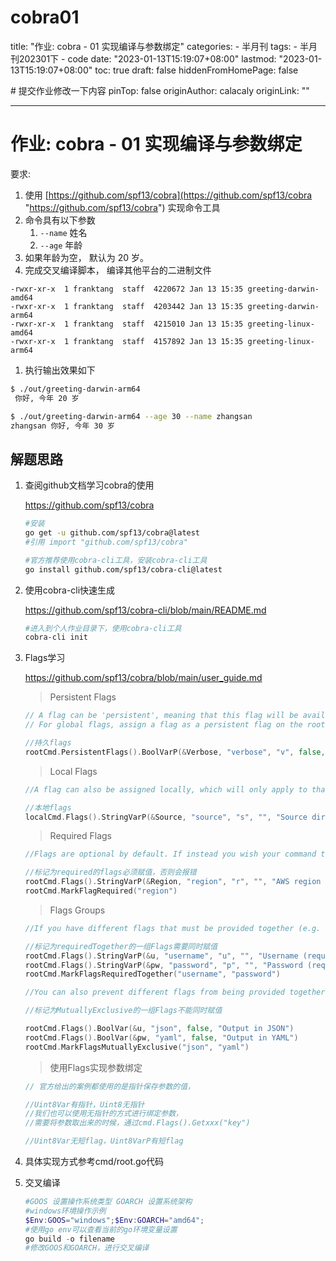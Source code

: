 # cobra01

title: "作业: cobra - 01 实现编译与参数绑定"
categories:
&#x20; \- 半月刊
tags:
&#x20; \- 半月刊202301下
&#x20; \- code
date: "2023-01-13T15:19:07+08:00"
lastmod: "2023-01-13T15:19:07+08:00"
toc: true
draft: false
hiddenFromHomePage: false

\#  提交作业修改一下内容
pinTop: false
originAuthor: calacaly
originLink: ""

***

# 作业: cobra - 01 实现编译与参数绑定

要求:

1.  使用 [https://github.com/spf13/cobra](https://github.com/spf13/cobra "https://github.com/spf13/cobra") 实现命令工具
2.  命令具有以下参数
    1.  `--name` 姓名
    2.  `--age` 年龄
3.  如果年龄为空， 默认为 20 岁。
4.  完成交叉编译脚本， 编译其他平台的二进制文件

```纯文本
-rwxr-xr-x  1 franktang  staff  4220672 Jan 13 15:35 greeting-darwin-amd64
-rwxr-xr-x  1 franktang  staff  4203442 Jan 13 15:35 greeting-darwin-arm64
-rwxr-xr-x  1 franktang  staff  4215010 Jan 13 15:35 greeting-linux-amd64
-rwxr-xr-x  1 franktang  staff  4157892 Jan 13 15:35 greeting-linux-arm64
```

1.  执行输出效果如下

```bash
$ ./out/greeting-darwin-arm64
 你好, 今年 20 岁

$ ./out/greeting-darwin-arm64 --age 30 --name zhangsan
zhangsan 你好, 今年 30 岁
```

## 解题思路

1.  查阅github文档学习cobra的使用

    <https://github.com/spf13/cobra>
    ```bash
    #安装
    go get -u github.com/spf13/cobra@latest
    #引用 import "github.com/spf13/cobra"

    #官方推荐使用cobra-cli工具，安装cobra-cli工具
    go install github.com/spf13/cobra-cli@latest

    ```
2.  使用cobra-cli快速生成

    <https://github.com/spf13/cobra-cli/blob/main/README.md>
    ```bash
    #进入到个人作业目录下，使用cobra-cli工具
    cobra-cli init

    ```
3.  Flags学习

    <https://github.com/spf13/cobra/blob/main/user_guide.md>
    > Persistent Flags
    ```go
    // A flag can be 'persistent', meaning that this flag will be available to the command it's assigned to as well as every command under that command. 
    // For global flags, assign a flag as a persistent flag on the root.

    //持久flags
    rootCmd.PersistentFlags().BoolVarP(&Verbose, "verbose", "v", false, "verbose output")
    ```
    > Local Flags
    ```go
    //A flag can also be assigned locally, which will only apply to that specific command.

    //本地flags
    localCmd.Flags().StringVarP(&Source, "source", "s", "", "Source directory to read from")

    ```
    > Required Flags
    ```go
    //Flags are optional by default. If instead you wish your command to report an error when a flag has not been set, mark it as required:

    //标记为required的flags必须赋值，否则会报错
    rootCmd.Flags().StringVarP(&Region, "region", "r", "", "AWS region (required)")
    rootCmd.MarkFlagRequired("region")

    ```
    > Flags Groups
    ```go
    //If you have different flags that must be provided together (e.g. if they provide the --username flag they MUST provide the --password flag as well) then Cobra can enforce that requirement:

    //标记为requiredTogether的一组Flags需要同时赋值
    rootCmd.Flags().StringVarP(&u, "username", "u", "", "Username (required if password is set)")
    rootCmd.Flags().StringVarP(&pw, "password", "p", "", "Password (required if username is set)")
    rootCmd.MarkFlagsRequiredTogether("username", "password")

    //You can also prevent different flags from being provided together if they represent mutually exclusive options such as specifying an output format as either --json or --yaml but never both:

    //标记为MutuallyExclusive的一组Flags不能同时赋值

    rootCmd.Flags().BoolVar(&u, "json", false, "Output in JSON")
    rootCmd.Flags().BoolVar(&pw, "yaml", false, "Output in YAML")
    rootCmd.MarkFlagsMutuallyExclusive("json", "yaml")

    ```
    > 使用Flags实现参数绑定
    ```go
    // 官方给出的案例都使用的是指针保存参数的值，

    //Uint8Var有指针，Uint8无指针
    //我们也可以使用无指针的方式进行绑定参数，
    //需要将参数取出来的时候，通过cmd.Flags().Getxxx("key")

    //Uint8Var无短flag，Uint8VarP有短flag

    ```
4.  具体实现方式参考cmd/root.go代码
5.  交叉编译
    ```powershell
    #GOOS 设置操作系统类型 GOARCH 设置系统架构
    #windows环境操作示例
    $Env:GOOS="windows";$Env:GOARCH="amd64";
    #使用go env可以查看当前的go环境变量设置
    go build -o filename
    #修改GOOS和GOARCH，进行交叉编译
    ```
